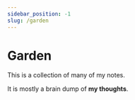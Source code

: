 ```yaml
---
sidebar_position: -1
slug: /garden
---
```


# Garden

This is a collection of many of my notes.

It is mostly a brain dump of **my thoughts**.
